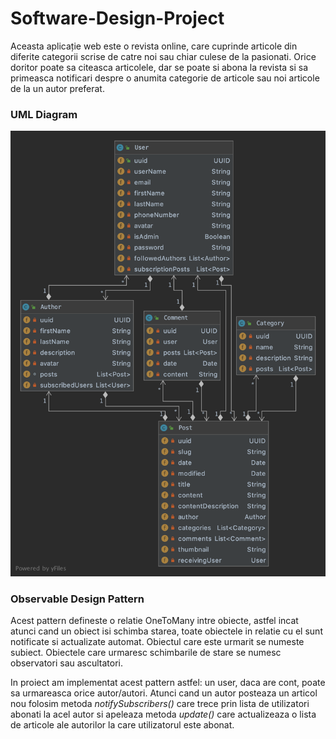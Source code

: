 # Software-Design-Project

Aceasta aplicație web este o revista online, care cuprinde articole din diferite categorii scrise de catre noi sau chiar culese de la pasionati. Orice doritor poate sa citeasca articolele, dar se poate si abona la revista si sa primeasca notificari despre o anumita categorie de articole sau noi articole de la un autor preferat.

### UML Diagram

![UML](https://github.com/andreeamircea16/Software-Design-Project/blob/master/src/main/resources/static/umlDiagram.png)

### Observable Design Pattern

Acest pattern defineste o relatie OneToMany intre obiecte, astfel incat atunci cand un obiect isi schimba starea, toate obiectele in relatie cu el sunt notificate si actualizate automat. Obiectul care este urmarit se numeste subiect. Obiectele care urmaresc schimbarile de stare se numesc observatori sau ascultatori.

In proiect am implementat acest pattern astfel: un user, daca are cont, poate sa urmareasca orice autor/autori. Atunci cand un autor posteaza un articol nou folosim metoda _notifySubscribers()_ care trece prin lista de utilizatori abonati la acel autor si apeleaza metoda _update()_ care actualizeaza o lista de articole ale autorilor la care utilizatorul este abonat.
